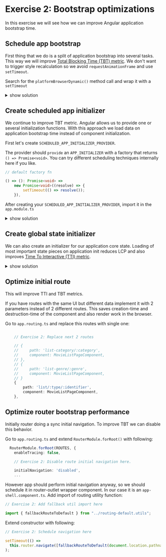 # Exercise 2: Bootstrap optimizations

In this exercise we will see how we can improve Angular application bootstrap time.

## Schedule app bootstrap

First thing that we do is a split of application bootstrap into several tasks. This way we will improve [Total Blocking Time (TBT) metric](https://web.dev/i18n/en/tbt/).
We don't want to trigger style recalculation so we avoid `requestAnimationFrame` and use `setTimeout`.

Search for the `platformBrowserDynamic()` method call and wrap it with a `setTimeout`

<details>
    <summary>show solution</summary>

Go to `main.ts` file and wrap `platformBrowserDynamic` call into `setTimeout`:

<!-- TODO: Check ex number -->

```typescript
// Exercise 2: Wrap platformBrowserDynamic into setTimeout
setTimeout(() =>
  platformBrowserDynamic()
    // Exercise 5: Add {ngZone: 'noop'} as second argument
    .bootstrapModule(AppModule)
    .catch((err) => console.error(err))
);
```

</details>

## Create scheduled app initializer

We continue to improve TBT metric. Angular allows us to provide one or several initialization functions.
With this approach we load data on application bootstrap time instead of component initialization.

First let's create `SCHEDULED_APP_INITIALIZER_PROVIDER`.

The provider should `provide` an `APP_INITIALIZER` with a factory that returns `() => Promise<void>`. 
You can try different scheduling techniques internally here if you like.

```ts
// default factory fn

() => (): Promise<void> =>
    new Promise<void>((resolve) => {
        setTimeout(() => resolve());
    }),
```

After creating your `SCHEDULED_APP_INITIALIZER_PROVIDER`, import it in the `app.module.ts`

<details>
    <summary>show solution</summary>

Create `chunk-app-initializer.provider.ts` near `app.module.ts` with following content:

```typescript
import { APP_INITIALIZER } from "@angular/core";

/**
 * **🚀 Perf Tip for TBT:**
 *
 * Use `APP_INITIALIZER` and an init method in data services to run data fetching
 * on app bootstrap instead of component initialization.
 */
export const SCHEDULED_APP_INITIALIZER_PROVIDER = [
  {
    provide: APP_INITIALIZER,
    useFactory: () => (): Promise<void> =>
      new Promise<void>((resolve) => {
        setTimeout(() => resolve());
      }),
    deps: [],
    multi: true,
  },
];
```

Add an import of our initializer in `app.module.ts`:

```typescript
// Exercise 2: Include app intializer import here.

import { SCHEDULED_APP_INITIALIZER_PROVIDER } from "./chunk-app-initializer.provider";
```

Provide it in `app.module.ts` providers array:

```typescript
providers: [
    ...
    // Exercise 2: Include app intializer import here.

    SCHEDULED_APP_INITIALIZER_PROVIDER,
    ...
```

</details>

## Create global state initializer

We can also create an initializer for our application core state.
Loading of most important state pieces on application init reduces LCP and also improves [Time To Interactive (TTI) metric](https://web.dev/i18n/en/tti/).

<details>
    <summary>show solution</summary>

Near `app.module.ts` create `state-app-initializer.provider.ts` with following content:

```typescript
import { APP_INITIALIZER } from "@angular/core";
import { GenreResource } from "./data-access/api/resources/genre.resource";
import { MovieState } from "./shared/state/movie.state";
import { RouterState } from "./shared/router/router.state";
import { take } from "rxjs";

function initializeState(
  movieState: MovieState,
  routerState: RouterState,
  genreResource: GenreResource
) {
  return (): void => {
    // sideBar prefetch
    genreResource.getGenresCached().pipe(take(1)).subscribe();
    // initial route prefetch
    routerState.routerParams$
      .pipe(take(1))
      .subscribe(({ layout, type, identifier }) => {
        // default route
        layout === "list" &&
          type === "category" &&
          movieState.initialize({ category: identifier });
        // movie detail route
        layout === "detail" &&
          type === "movie" &&
          movieState.initialize({ movieId: identifier });
      });
  };
}

/**
 * **🚀 Perf Tip for LCP, TTI:**
 *
 * Use `APP_INITIALIZER` and an init method in data services to run data fetching
 * on app bootstrap instead of component initialization.
 */
export const GLOBAL_STATE_APP_INITIALIZER_PROVIDER = [
  {
    provide: APP_INITIALIZER,
    useFactory: initializeState,
    deps: [MovieState, RouterState, GenreResource],
    multi: true,
  },
];
```

Add an import of our initializer in `app.module.ts`:

```typescript
// Exercise 2: Include app intializer import here.

import { GLOBAL_STATE_APP_INITIALIZER_PROVIDER } from "./state-app-initializer.provider";
```

Provide it in `app.module.ts` providers array:

```typescript
providers: [
    ...
    // Exercise 2: Include state intializer import here.

    GLOBAL_STATE_APP_INITIALIZER_PROVIDER,
    ...
```

</details>

## Optimize initial route

This will improve TTI and TBT metrics.

If you have routes with the same UI but different data implement it with 2 parameters instead of 2 different routes.
This saves creation-time and destruction-time of the component and also render work in the browser.

Go to `app.routing.ts` and replace this routes with single one:

```typescript

    // Exercise 2: Replace next 2 routes

    // {
    //     path: 'list-category/:category',
    //     component: MovieListPageComponent,
    // },
    // {
    //     path: 'list-genre/:genre',
    //     component: MovieListPageComponent,
    // }
    {
        path: 'list/:type/:identifier',
        component: MovieListPageComponent,
    },
```

## Optimize router bootstrap performance

Initially router doing a sync initial navigation. To improve TBT we can disable this behavior.

Go to `app.routing.ts` and extend `RouterModule.forRoot()` with following:

```typescript
  RouterModule.forRoot(ROUTES, {
    enableTracing: false,

    // Exercise 2: Disable route initial navigation here.

    initialNavigation: 'disabled',
    ...
```

However app should perform initial navigation anyway, so we should schedule it in router-outlet wrapper component.
In our case it is an `app-shell.component.ts`. Add import of routing utility function:

```typescript
// Exercise 2: Add fallback util import here

import { fallbackRouteToDefault } from "../routing-default.utils";
```

Extend constructor with following:

```typescript
// Exercise 2: Schedule navigation here

setTimeout(() =>
  this.router.navigate([fallbackRouteToDefault(document.location.pathname)])
);
```
